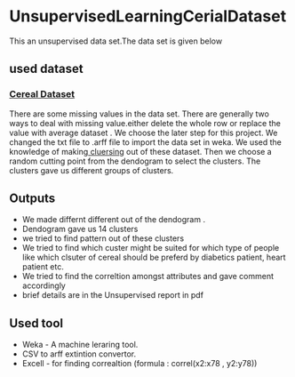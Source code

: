 # UnsupervisedLearningCerialDataset
This an unsupervised data set.The data set is given below

## used dataset
### [Cereal Dataset](http://www.cs.umd.edu/hcil/hce/examples/cereal/cereal-updated.txt)

There are some missing values in the data set. There are generally two ways to deal with missing value.either delete the whole row
or replace the value with average dataset . We choose the later step for this  project. We changed the txt file to .arff file to import the data set in weka. We used the knowledge of making[ cluersing](https://www.geeksforgeeks.org/clustering-in-machine-learning/) out of these dataset. Then we choose a random cutting point from the dendogram to select the clusters. The clusters gave us different groups of clusters. 

## Outputs
* We made differnt different out of the dendogram .
* Dendogram gave us 14 clusters
* we tried to find pattern out of these clusters
* We tried to find which custer might be suited for which type of people like which clsuter of cereal should be preferd by diabetics patient, heart patient etc.
* We tried to find the correltion amongst attributes and gave comment accordingly
* brief details are in the Unsupervised report in pdf

## Used tool

* Weka - A machine leraring tool.
* CSV to arff extintion convertor.
* Excell - for finding correaltion (formula : correl(x2:x78 , y2:y78))



